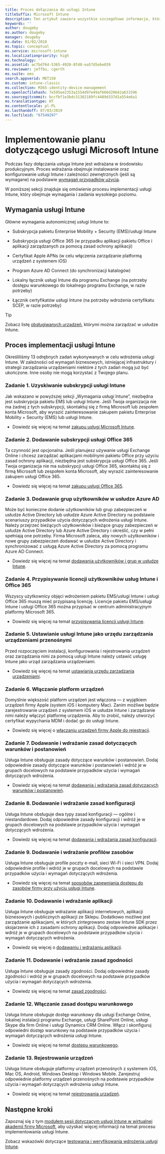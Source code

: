 ```yaml
---
title: Proces dołączania do usługi Intune
titleSuffix: Microsoft Intune
description: Ten artykuł zawiera wszystkie szczegółowe informacje, które należy wziąć pod uwagę podczas dołączania opartego tylko na chmurze rozwiązania Microsoft Intune do własnego środowiska.
keywords: ''
author: dougeby
ms.author: dougeby
manager: dougeby
ms.date: 01/02/2018
ms.topic: conceptual
ms.service: microsoft-intune
ms.localizationpriority: high
ms.technology: ''
ms.assetid: ac7bd764-5365-4920-8fd0-ea57d5ebe039
ms.reviewer: jeffbu, cgerth
ms.suite: ems
search.appverid: MET150
ms.custom: intune-classic
ms.collection: M365-identity-device-management
ms.openlocfilehash: 7e595ee2353a1554d97e49af666d20642a631596
ms.sourcegitcommit: bccfbf1e3bdc31382189fc4489d337d1a554e6a1
ms.translationtype: HT
ms.contentlocale: pl-PL
ms.lasthandoff: 07/03/2019
ms.locfileid: "67549297"
---
```

# <a name="implement-your-microsoft-intune-plan"></a>Implementowanie planu dotyczącego usługi Microsoft Intune

Podczas fazy dołączania usługa Intune jest wdrażana w środowisku produkcyjnym. Proces wdrażania obejmuje instalowanie oraz konfigurowanie usługi Intune i zależności zewnętrznych (jeśli są wymagane) na podstawie [wymagań przypadków użycia](planning-guide-requirements.md).

W poniższej sekcji znajduje się omówienie procesu implementacji usługi Intune, który obejmuje wymagania i zadania wysokiego poziomu.

## <a name="intune-requirements"></a>Wymagania usługi Intune

Główne wymagania autonomicznej usługi Intune to:

- Subskrypcja pakietu Enterprise Mobility + Security (EMS)/usługi Intune

- Subskrypcja usługi Office 365 (w przypadku aplikacji pakietu Office i aplikacji zarządzanych za pomocą zasad ochrony aplikacji)

- Certyfikat Apple APNs (w celu włączenia zarządzanie platformą urządzeń z systemem iOS)

- Program Azure AD Connect (do synchronizacji katalogów)

- Lokalny łącznik usługi Intune dla programu Exchange (na potrzeby dostępu warunkowego do lokalnego programu Exchange, w razie potrzeby)

- Łącznik certyfikatów usługi Intune (na potrzeby wdrożenia certyfikatu SCEP, w razie potrzeby)

>[!TIP]
> Zobacz listę [obsługiwanych urządzeń](supported-devices-browsers.md), którymi można zarządzać w usłudze Intune.

## <a name="intune-implementation-process"></a>Proces implementacji usługi Intune

Określiliśmy 13 odrębnych zadań wykonywanych w celu wdrożenia usługi Intune. W zależności od wymagań biznesowych, istniejącej infrastruktury i strategii zarządzania urządzeniami niektóre z tych zadań mogą już być ukończone. Inne osoby nie mogą korzystać z Twojego planu.

### <a name="task-1-get-an-intune-subscription"></a>Zadanie 1. Uzyskiwanie subskrypcji usługi Intune

Jak wskazano w powyższej sekcji „Wymagania usługi Intune”, niezbędna jest subskrypcja pakietu EMS lub usługi Intune. Jeśli Twoja organizacja nie ma żadnej z tych subskrypcji, skontaktuj się z firmą Microsoft lub zespołem konta Microsoft, aby wyrazić zainteresowanie zakupem pakietu Enterprise Mobility + Security (EMS) lub usługi Intune.

- Dowiedz się więcej na temat [zakupu usługi Microsoft Intune](https://www.microsoft.com/cloud-platform/microsoft-intune-pricing).

### <a name="task-2-add-office-365-subscription"></a>Zadanie 2. Dodawanie subskrypcji usługi Office 365

Ta czynność jest opcjonalna. Jeśli planujesz używanie usługi Exchange Online i chcesz zarządzać aplikacjami mobilnymi pakietu Office przy użyciu zasad ochrony aplikacji, niezbędna jest subskrypcja usługi Office 365. Jeśli Twoja organizacja nie ma subskrypcji usługi Office 365, skontaktuj się z firmą Microsoft lub zespołem konta Microsoft, aby wyrazić zainteresowanie zakupem usługi Office 365.

- Dowiedz się więcej na temat [zakupu usługi Office 365](https://products.office.com/business/compare-office-365-for-business-plans).

### <a name="task-3-add-users-groups-in-azure-ad"></a>Zadanie 3. Dodawanie grup użytkowników w usłudze Azure AD

Może być konieczne dodanie użytkowników lub grup zabezpieczeń w usłudze Active Directory lub usłudze Azure Active Directory na podstawie scenariuszy przypadków użycia dotyczących wdrożenia usługi Intune. Należy przejrzeć bieżących użytkowników i bieżące grupy zabezpieczeń w usłudze Active Directory lub Azure Active Directory i określić, czy w pełni spełniają one potrzeby. Firma Microsoft zaleca, aby nowych użytkowników i nowe grupy zabezpieczeń dodawać w usłudze Active Directory i synchronizować z usługą Azure Active Directory za pomocą programu Azure AD Connect.


- Dowiedz się więcej na temat [dodawania użytkowników i grup w usłudze Intune](users-permissions-add.md).
<!---why not send them to the AAD connect topic? Question out to Andre: https://docs.microsoft.com/azure/active-directory/connect/active-directory-aadconnect--->



### <a name="task-4-assign-intune-and-office-365-user-licenses"></a>Zadanie 4. Przypisywanie licencji użytkowników usług Intune i Office 365

Wszyscy użytkownicy objęci wdrożeniem pakietu EMS/usługi Intune i usługi Office 365 muszą mieć przypisaną licencję. Licencje pakietu EMS/usługi Intune i usługi Office 365 można przypisać w centrum administracyjnym platformy Microsoft 365.

- Dowiedz się więcej na temat [przypisywania licencji usługi Intune](licenses-assign.md).

### <a name="task-5-set-mobile-device-management-authority-to-intune"></a>Zadanie 5. Ustawianie usługi Intune jako urzędu zarządzania urządzeniami przenośnymi

Przed rozpoczęciem instalacji, konfigurowania i rejestrowania urządzeń oraz zarządzania nimi za pomocą usługi Intune należy ustawić usługę Intune jako urząd zarządzania urządzeniami.

- Dowiedz się więcej na temat [ustawiania urzędu zarządzania urządzeniami](mdm-authority-set.md).

### <a name="task-6-enable-device-platforms"></a>Zadanie 6. Włączanie platform urządzeń

Domyślnie większość platform urządzeń jest włączona — z wyjątkiem urządzeń firmy Apple (system iOS i komputery Mac). Zanim możliwe będzie zarejestrowanie urządzeń z systemem iOS w usłudze Intune i zarządzanie nimi należy włączyć platformę urządzenia. Aby to zrobić, należy utworzyć certyfikat wypychania MDM i dodać go do usługi Intune.

- Dowiedz się więcej o [włączaniu urządzeń firmy Apple do rejestracji](apple-mdm-push-certificate-get.md).

### <a name="task-7-add-and-deploy-terms-and-conditions-policies"></a>Zadanie 7. Dodawanie i wdrażanie zasad dotyczących warunków i postanowień

Usługa Intune obsługuje zasady dotyczące warunków i postanowień. Dodaj odpowiednie zasady dotyczące warunków i postanowień i wdróż je w grupach docelowych na podstawie przypadków użycia i wymagań dotyczących wdrożenia.

- Dowiedz się więcej na temat [dodawania i wdrażania zasad dotyczących warunków i postanowień](terms-and-conditions-create.md).

### <a name="task-8-add-and-deploy-configuration-policies"></a>Zadanie 8. Dodawanie i wdrażanie zasad konfiguracji

Usługa Intune obsługuje dwa typy zasad konfiguracji — ogólne i niestandardowe. Dodaj odpowiednie zasady konfiguracji i wdróż je w grupach docelowych na podstawie przypadków użycia i wymagań dotyczących wdrożenia.

- Dowiedz się więcej na temat [dodawania i wdrażania zasad konfiguracji](device-profiles.md).

### <a name="task-9-add-and-deploy-resource-profiles"></a>Zadanie 9. Dodawanie i wdrażanie profilów zasobów

Usługa Intune obsługuje profile poczty e-mail, sieci Wi-Fi i sieci VPN. Dodaj odpowiednie profile i wdróż je w grupach docelowych na podstawie przypadków użycia i wymagań dotyczących wdrożenia.

- Dowiedz się więcej na temat [sposobów zapewniania dostępu do zasobów firmy przy użyciu usługi Intune](device-profiles.md).

### <a name="task-10-add-and-deploy-apps"></a>Zadanie 10. Dodawanie i wdrażanie aplikacji

Usługa Intune obsługuje wdrażanie aplikacji internetowych, aplikacji biznesowych i publicznych aplikacji ze Sklepu. Dodatkowo możliwe jest zarządzanie aplikacjami, w których zintegrowano zestaw Intune SDK przez skojarzenie ich z zasadami ochrony aplikacji. Dodaj odpowiednie aplikacje i wdróż je w grupach docelowych na podstawie przypadków użycia i wymagań dotyczących wdrożenia.

- Dowiedz się więcej o [dodawaniu i wdrażaniu aplikacji](app-management.md).

### <a name="task-11-add-and-deploy-compliance-policies"></a>Zadanie 11. Dodawanie i wdrażanie zasad zgodności

Usługa Intune obsługuje zasady zgodności. Dodaj odpowiednie zasady zgodności i wdróż je w grupach docelowych na podstawie przypadków użycia i wymagań dotyczących wdrożenia.

- Dowiedz się więcej na temat [zasad zgodności](device-compliance.md).

### <a name="task-12-enable-conditional-access-policies"></a>Zadanie 12. Włączanie zasad dostępu warunkowego

Usługa Intune obsługuje dostęp warunkowy dla usługi Exchange Online, lokalnej instalacji programu Exchange, usługi SharePoint Online, usługi Skype dla firm Online i usługi Dynamics CRM Online. Włącz i skonfiguruj odpowiedni dostęp warunkowy na podstawie przypadków użycia i wymagań dotyczących wdrożenia usługi Intune.

- Dowiedz się więcej na temat [dostępu warunkowego](conditional-access.md).

### <a name="task-13-enroll-devices"></a>Zadanie 13. Rejestrowanie urządzeń

Usługa Intune obsługuje platformy urządzeń przenośnych z systemem iOS, Mac OS, Android, Windows Desktop i Windows Mobile. Zarejestruj odpowiednie platformy urządzeń przenośnych na podstawie przypadków użycia i wymagań dotyczących wdrożenia usługi Intune.

- Dowiedz się więcej na temat [rejestrowania urządzeń](device-enrollment.md).


## <a name="next-steps"></a>Następne kroki

Zapoznaj się z tym [modułem sesji dotyczącym usługi Intune w wirtualnej akademii firmy Microsoft](https://mva.microsoft.com/en-US/training-courses/deploying-microsoft-enterprise-mobility-suite-16408), aby uzyskać więcej informacji na temat procesu implementowania usługi Intune.


Zobacz wskazówki dotyczące [testowania i weryfikowania wdrożenia usługi Intune](planning-guide-test-validation.md).
